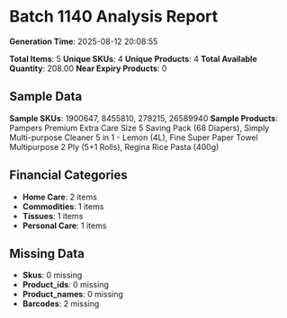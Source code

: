 # Batch 1140 Analysis Report

**Generation Time**: 2025-08-12 20:08:55

**Total Items**: 5
**Unique SKUs**: 4
**Unique Products**: 4
**Total Available Quantity**: 208.00
**Near Expiry Products**: 0

## Sample Data
**Sample SKUs**: 1900647, 8455810, 279215, 26589940
**Sample Products**: Pampers Premium Extra Care Size 5 Saving Pack (68 Diapers), Simply Multi-purpose Cleaner 5 in 1 - Lemon (4L), Fine Super Paper Towel Multipurpose 2 Ply (5+1 Rolls), Regina Rice Pasta (400g)

## Financial Categories
- **Home Care**: 2 items
- **Commodities**: 1 items
- **Tissues**: 1 items
- **Personal Care**: 1 items

## Missing Data
- **Skus**: 0 missing
- **Product_ids**: 0 missing
- **Product_names**: 0 missing
- **Barcodes**: 2 missing
